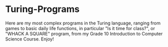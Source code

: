 # Turing-Programs

Here are my most complex programs in the Turing language, ranging from games to basic daily life functions, in particular "Is it time for class?", or "WHACK A SQUARE" program, from my Grade 10 Introduction to Computer Science Course. Enjoy!
